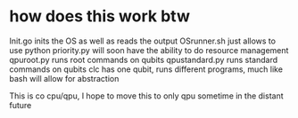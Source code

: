 # how does this work btw
 Init.go inits the OS as well as reads the output
 OSrunner.sh just allows to use python
 priority.py will soon have the ability to do resource management
 qpuroot.py runs root commands on qubits
 qpustandard.py runs standard commands on qubits
 clc has one qubit, runs different programs, much like bash
 will allow for abstraction

 This is co cpu/qpu, I hope to move this to only qpu sometime in the distant future